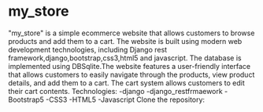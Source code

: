 # my_store
"my_store" is a simple ecommerce website that allows customers to browse products  and add them to a cart. The website is built using modern
web development technologies, including Django rest framework,django,bootstrap,css3,html5 and javascript. The database is implemented using 
DBSqlite.The website features a user-friendly interface that allows customers to easily navigate through the products, view product details,
and add them to a cart. The cart system allows customers to edit their cart contents.
Technologies:
-django
-django_restfrmaework
-Bootstrap5
-CSS3
-HTML5
-Javascript
Clone the repository:


